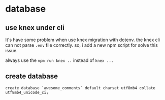 # database

## use knex under cli
It's have some problem when use knex migration with dotenv. the knex cli can not parse `.env` file correctly. so, i add a new npm script for solve this issue.

always use the `npm run knex ..` instead of `knex ...`

## create database
```mysql
create database `awesome_comments` default charset utf8mb4 collate utf8mb4_unicode_ci;

```

